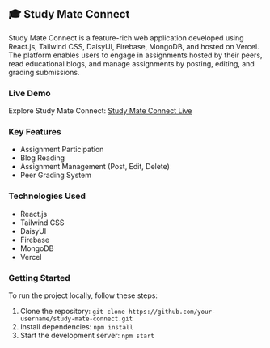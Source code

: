 ## 🎓 Study Mate Connect

Study Mate Connect is a feature-rich web application developed using React.js, Tailwind CSS, DaisyUI, Firebase, MongoDB, and hosted on Vercel. The platform enables users to engage in assignments hosted by their peers, read educational blogs, and manage assignments by posting, editing, and grading submissions.

### Live Demo
Explore Study Mate Connect: [Study Mate Connect Live](https://study-mate-connect.firebaseapp.com)

### Key Features
- Assignment Participation
- Blog Reading
- Assignment Management (Post, Edit, Delete)
- Peer Grading System

### Technologies Used
- React.js
- Tailwind CSS
- DaisyUI
- Firebase
- MongoDB
- Vercel

### Getting Started
To run the project locally, follow these steps:
1. Clone the repository: `git clone https://github.com/your-username/study-mate-connect.git`
2. Install dependencies: `npm install`
3. Start the development server: `npm start`
